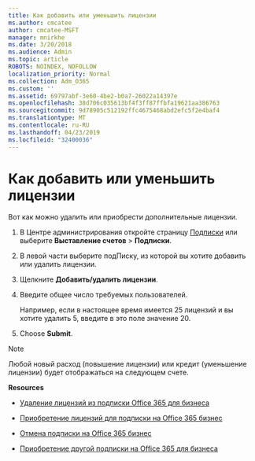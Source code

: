 ```yaml
---
title: Как добавить или уменьшить лицензии
ms.author: cmcatee
author: cmcatee-MSFT
manager: mnirkhe
ms.date: 3/20/2018
ms.audience: Admin
ms.topic: article
ROBOTS: NOINDEX, NOFOLLOW
localization_priority: Normal
ms.collection: Adm_O365
ms.custom: ''
ms.assetid: 69797abf-3e60-4be2-b0a7-26022a14397e
ms.openlocfilehash: 38d706c035613bf4f3ff87ffbfa19621aa386763
ms.sourcegitcommit: 9d78905c512192ffc4675468abd2efc5f2e4baf4
ms.translationtype: MT
ms.contentlocale: ru-RU
ms.lasthandoff: 04/23/2019
ms.locfileid: "32400036"
---
```

# <a name="how-to-add-or-reduce-licenses"></a>Как добавить или уменьшить лицензии

Вот как можно удалить или приобрести дополнительные лицензии.
  
1. В Центре администрирования откройте страницу [Подписки](https://go.microsoft.com/fwlink/p/?linkid=842054) или выберите **Выставление счетов** \> **Подписки**.
    
2. В левой части выберите подПиску, из которой вы хотите добавить или удалить лицензии.
    
3. Щелкните **Добавить/удалить лицензии**.
    
4. Введите общее число требуемых пользователей.
    
    Например, если в настоящее время имеется 25 лицензий и вы хотите удалить 5, введите в это поле значение 20.
    
5. Choose **Submit**.
    
> [!NOTE]
> Любой новый расход (повышение лицензии) или кредит (уменьшение лицензии) будет отображаться на следующем счете. 
  
 **Resources**
  
- [Удаление лицензий из подписки Office 365 для бизнеса](https://support.office.com/article/9c64d127-e2dd-4ecc-81f5-2f87e5a74803)
    
- [Приобретение лицензий для подписки на Office 365 бизнес](https://support.office.com/article/36081d8d-b3fa-4948-8c34-e217bba825e1)
    
- [Отмена подписки на Office 365 бизнес](https://support.office.com/article/b1bc0bef-4608-4601-813a-cdd9f746709a)
    
- [Приобретение другой подписки на Office 365 для бизнеса](https://support.office.com/article/fab3b86c-3359-4042-8692-5d4dc7550b7c)
    

